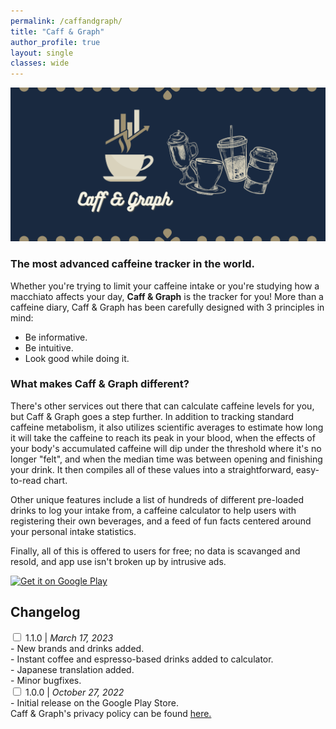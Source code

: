 ```yaml
---
permalink: /caffandgraph/
title: "Caff & Graph"
author_profile: true
layout: single
classes: wide
---
```


<img src="/assets/images/caffandgraph_feature_graphic.png">
<h3> The most advanced caffeine tracker in the world. </h3>

<div>
  <span class="caffengraphp">Whether you're trying to limit your caffeine intake or you're studying how a macchiato affects your day, <b>Caff & Graph</b> is the tracker for you!
  More than a caffeine diary, Caff & Graph has been carefully designed with 3 principles in mind:</span>
  <ul class="caffengraphul">
    <li>Be informative.</li>
    <li>Be intuitive.</li>
    <li>Look good while doing it.</li>
  </ul>
  <span></span>
</div>

<h3>What makes Caff & Graph different?</h3>
<div>
  <p>There's other services out there that can calculate caffeine levels for you, but Caff & Graph goes a step further. 
    In addition to tracking standard caffeine metabolism, it also utilizes scientific averages to estimate
    how long it will take the caffeine to reach its peak in your blood, 
    when the effects of your body's accumulated caffeine will dip under the threshold where it's no longer "felt", and when the median time was between opening and finishing your drink.
    It then compiles all of these values into a straightforward, easy-to-read chart.
  </p>
  <p>
    Other unique features include a list of hundreds of different pre-loaded drinks to log your intake from, a caffeine calculator
    to help users with registering their own beverages, and a feed of fun facts centered around your personal intake statistics.
  </p>
  <p>
    Finally, all of this is offered to users for free; no data is scavanged and resold, and app use isn't broken up by intrusive ads.
  </p>
</div>


<div class="playbutton">
<a href='http://play.google.com/store/apps/details?id=com.belmontsoft.caffandgraph&pcampaignid=pcampaignidMKT-Other-global-all-co-prtnr-py-PartBadge-Mar2515-1'><img alt='Get it on Google Play' src='https://play.google.com/intl/en_us/badges/static/images/badges/en_badge_web_generic.png'/></a>
</div>

<!-- changelog accordion -->
  <div class="col">
    <h2><b>Changelog</b></h2>
    <div class="tabs">
      <div class="tab">
        <input type="checkbox" id="chck1">
        <label class="tab-label" for="chck1"><span>1.1.0 | <i>March 17, 2023</i></span></label>
        <div class="tab-content">
          - New brands and drinks added.<br>
          - Instant coffee and espresso-based drinks added to calculator.<br>
          - Japanese translation added.<br>
          - Minor bugfixes.
        </div>
      </div>
      <div class="tab">
        <input type="checkbox" id="chck2">
        <label class="tab-label" for="chck2"><span>1.0.0 | <i>October 27, 2022</i></span></label>
        <div class="tab-content">
          - Initial release on the Google Play Store.
        </div>
      </div>
    </div>
  </div>

  <div class="privacypolicydiv">
  <span>Caff & Graph's privacy policy can be found <a href="/caffandgraph/privacypolicy">here.</a></span>
</div>